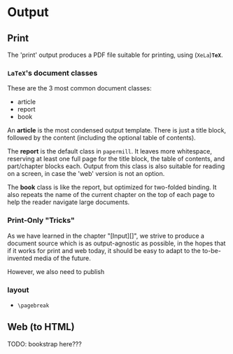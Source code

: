 # Output



## Print

The 'print' output produces a PDF file suitable for printing, using (`XeLa`)**`TeX`**.

### **`LaTeX`**'s document classes

These are the 3 most common document classes: 

- article
- report
- book

An **article** is the most condensed output template. There is just a title block, followed by the content (including the optional table of contents).

The **report** is the default class in `papermill`. It leaves more whitespace, reserving at least one full page for the title block, the table of contents, and part/chapter blocks each. 
Output from this class is also suitable for reading on a screen, in case the 'web' version is not an option.

The **book** class is like the report, but optimized for two-folded binding. It also repeats the name of the current chapter on the top of each page to help the reader navigate large documents.


### Print-Only "Tricks"

As we have learned in the chapter "[Input][]", we strive to produce a document source which is as output-agnostic as possible, in the hopes
that if it works for print and web today, it should be easy to adapt
to the to-be-invented media of the future.

However, we also need to publish

### layout

- `\pagebreak`

## Web (to HTML)

TODO: bookstrap here???
